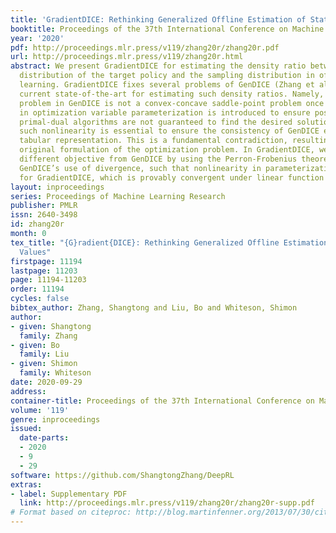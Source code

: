 ```yaml
---
title: 'GradientDICE: Rethinking Generalized Offline Estimation of Stationary Values'
booktitle: Proceedings of the 37th International Conference on Machine Learning
year: '2020'
pdf: http://proceedings.mlr.press/v119/zhang20r/zhang20r.pdf
url: http://proceedings.mlr.press/v119/zhang20r.html
abstract: We present GradientDICE for estimating the density ratio between the state
  distribution of the target policy and the sampling distribution in off-policy reinforcement
  learning. GradientDICE fixes several problems of GenDICE (Zhang et al., 2020), the
  current state-of-the-art for estimating such density ratios. Namely, the optimization
  problem in GenDICE is not a convex-concave saddle-point problem once nonlinearity
  in optimization variable parameterization is introduced to ensure positivity, so
  primal-dual algorithms are not guaranteed to find the desired solution. However,
  such nonlinearity is essential to ensure the consistency of GenDICE even with a
  tabular representation. This is a fundamental contradiction, resulting from GenDICE’s
  original formulation of the optimization problem. In GradientDICE, we optimize a
  different objective from GenDICE by using the Perron-Frobenius theorem and eliminating
  GenDICE’s use of divergence, such that nonlinearity in parameterization is not necessary
  for GradientDICE, which is provably convergent under linear function approximation.
layout: inproceedings
series: Proceedings of Machine Learning Research
publisher: PMLR
issn: 2640-3498
id: zhang20r
month: 0
tex_title: "{G}radient{DICE}: Rethinking Generalized Offline Estimation of Stationary
  Values"
firstpage: 11194
lastpage: 11203
page: 11194-11203
order: 11194
cycles: false
bibtex_author: Zhang, Shangtong and Liu, Bo and Whiteson, Shimon
author:
- given: Shangtong
  family: Zhang
- given: Bo
  family: Liu
- given: Shimon
  family: Whiteson
date: 2020-09-29
address: 
container-title: Proceedings of the 37th International Conference on Machine Learning
volume: '119'
genre: inproceedings
issued:
  date-parts:
  - 2020
  - 9
  - 29
software: https://github.com/ShangtongZhang/DeepRL
extras:
- label: Supplementary PDF
  link: http://proceedings.mlr.press/v119/zhang20r/zhang20r-supp.pdf
# Format based on citeproc: http://blog.martinfenner.org/2013/07/30/citeproc-yaml-for-bibliographies/
---
```


